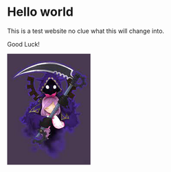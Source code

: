 <h1>Hello world</h1>
<p>This is a test website no clue what this will change into.</p>
<p>Good Luck!</p>
<img src = "ForClass1.jpeg"></img>
